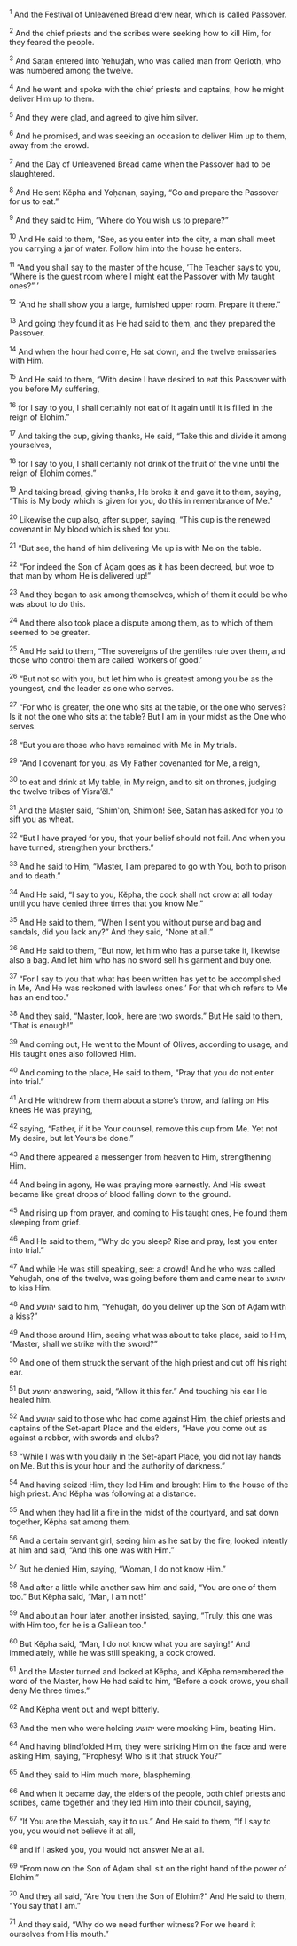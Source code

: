 <sup>1</sup> And the Festival of Unleavened Bread drew near, which is called Passover.

<sup>2</sup> And the chief priests and the scribes were seeking how to kill Him, for they feared the people.

<sup>3</sup> And Satan entered into Yehuḏah, who was called man from Qerioth, who was numbered among the twelve.

<sup>4</sup> And he went and spoke with the chief priests and captains, how he might deliver Him up to them.

<sup>5</sup> And they were glad, and agreed to give him silver.

<sup>6</sup> And he promised, and was seeking an occasion to deliver Him up to them, away from the crowd.

<sup>7</sup> And the Day of Unleavened Bread came when the Passover had to be slaughtered.

<sup>8</sup> And He sent Kĕpha and Yoḥanan, saying, “Go and prepare the Passover for us to eat.”

<sup>9</sup> And they said to Him, “Where do You wish us to prepare?”

<sup>10</sup> And He said to them, “See, as you enter into the city, a man shall meet you carrying a jar of water. Follow him into the house he enters.

<sup>11</sup> “And you shall say to the master of the house, ‘The Teacher says to you, “Where is the guest room where I might eat the Passover with My taught ones?” ’

<sup>12</sup> “And he shall show you a large, furnished upper room. Prepare it there.”

<sup>13</sup> And going they found it as He had said to them, and they prepared the Passover.

<sup>14</sup> And when the hour had come, He sat down, and the twelve emissaries with Him.

<sup>15</sup> And He said to them, “With desire I have desired to eat this Passover with you before My suffering,

<sup>16</sup> for I say to you, I shall certainly not eat of it again until it is filled in the reign of Elohim.”

<sup>17</sup> And taking the cup, giving thanks, He said, “Take this and divide it among yourselves,

<sup>18</sup> for I say to you, I shall certainly not drink of the fruit of the vine until the reign of Elohim comes.”

<sup>19</sup> And taking bread, giving thanks, He broke it and gave it to them, saying, “This is My body which is given for you, do this in remembrance of Me.”

<sup>20</sup> Likewise the cup also, after supper, saying, “This cup is the renewed covenant in My blood which is shed for you.

<sup>21</sup> “But see, the hand of him delivering Me up is with Me on the table.

<sup>22</sup> “For indeed the Son of Aḏam goes as it has been decreed, but woe to that man by whom He is delivered up!”

<sup>23</sup> And they began to ask among themselves, which of them it could be who was about to do this.

<sup>24</sup> And there also took place a dispute among them, as to which of them seemed to be greater.

<sup>25</sup> And He said to them, “The sovereigns of the gentiles rule over them, and those who control them are called ‘workers of good.’

<sup>26</sup> “But not so with you, but let him who is greatest among you be as the youngest, and the leader as one who serves.

<sup>27</sup> “For who is greater, the one who sits at the table, or the one who serves? Is it not the one who sits at the table? But I am in your midst as the One who serves.

<sup>28</sup> “But you are those who have remained with Me in My trials.

<sup>29</sup> “And I covenant for you, as My Father covenanted for Me, a reign,

<sup>30</sup> to eat and drink at My table, in My reign, and to sit on thrones, judging the twelve tribes of Yisra’ĕl.”

<sup>31</sup> And the Master said, “Shim‛on, Shim‛on! See, Satan has asked for you to sift you as wheat.

<sup>32</sup> “But I have prayed for you, that your belief should not fail. And when you have turned, strengthen your brothers.”

<sup>33</sup> And he said to Him, “Master, I am prepared to go with You, both to prison and to death.”

<sup>34</sup> And He said, “I say to you, Kĕpha, the cock shall not crow at all today until you have denied three times that you know Me.”

<sup>35</sup> And He said to them, “When I sent you without purse and bag and sandals, did you lack any?” And they said, “None at all.”

<sup>36</sup> And He said to them, “But now, let him who has a purse take it, likewise also a bag. And let him who has no sword sell his garment and buy one.

<sup>37</sup> “For I say to you that what has been written has yet to be accomplished in Me, ‘And He was reckoned with lawless ones.’ For that which refers to Me has an end too.”

<sup>38</sup> And they said, “Master, look, here are two swords.” But He said to them, “That is enough!”

<sup>39</sup> And coming out, He went to the Mount of Olives, according to usage, and His taught ones also followed Him.

<sup>40</sup> And coming to the place, He said to them, “Pray that you do not enter into trial.”

<sup>41</sup> And He withdrew from them about a stone’s throw, and falling on His knees He was praying,

<sup>42</sup> saying, “Father, if it be Your counsel, remove this cup from Me. Yet not My desire, but let Yours be done.”

<sup>43</sup> And there appeared a messenger from heaven to Him, strengthening Him.

<sup>44</sup> And being in agony, He was praying more earnestly. And His sweat became like great drops of blood falling down to the ground.

<sup>45</sup> And rising up from prayer, and coming to His taught ones, He found them sleeping from grief.

<sup>46</sup> And He said to them, “Why do you sleep? Rise and pray, lest you enter into trial.”

<sup>47</sup> And while He was still speaking, see: a crowd! And he who was called Yehuḏah, one of the twelve, was going before them and came near to יהושע to kiss Him.

<sup>48</sup> And יהושע said to him, “Yehuḏah, do you deliver up the Son of Aḏam with a kiss?”

<sup>49</sup> And those around Him, seeing what was about to take place, said to Him, “Master, shall we strike with the sword?”

<sup>50</sup> And one of them struck the servant of the high priest and cut off his right ear.

<sup>51</sup> But יהושע answering, said, “Allow it this far.” And touching his ear He healed him.

<sup>52</sup> And יהושע said to those who had come against Him, the chief priests and captains of the Set-apart Place and the elders, “Have you come out as against a robber, with swords and clubs?

<sup>53</sup> “While I was with you daily in the Set-apart Place, you did not lay hands on Me. But this is your hour and the authority of darkness.”

<sup>54</sup> And having seized Him, they led Him and brought Him to the house of the high priest. And Kĕpha was following at a distance.

<sup>55</sup> And when they had lit a fire in the midst of the courtyard, and sat down together, Kĕpha sat among them.

<sup>56</sup> And a certain servant girl, seeing him as he sat by the fire, looked intently at him and said, “And this one was with Him.”

<sup>57</sup> But he denied Him, saying, “Woman, I do not know Him.”

<sup>58</sup> And after a little while another saw him and said, “You are one of them too.” But Kĕpha said, “Man, I am not!”

<sup>59</sup> And about an hour later, another insisted, saying, “Truly, this one was with Him too, for he is a Galilean too.”

<sup>60</sup> But Kĕpha said, “Man, I do not know what you are saying!” And immediately, while he was still speaking, a cock crowed.

<sup>61</sup> And the Master turned and looked at Kĕpha, and Kĕpha remembered the word of the Master, how He had said to him, “Before a cock crows, you shall deny Me three times.”

<sup>62</sup> And Kĕpha went out and wept bitterly.

<sup>63</sup> And the men who were holding יהושע were mocking Him, beating Him.

<sup>64</sup> And having blindfolded Him, they were striking Him on the face and were asking Him, saying, “Prophesy! Who is it that struck You?”

<sup>65</sup> And they said to Him much more, blaspheming.

<sup>66</sup> And when it became day, the elders of the people, both chief priests and scribes, came together and they led Him into their council, saying,

<sup>67</sup> “If You are the Messiah, say it to us.” And He said to them, “If I say to you, you would not believe it at all,

<sup>68</sup> and if I asked you, you would not answer Me at all.

<sup>69</sup> “From now on the Son of Aḏam shall sit on the right hand of the power of Elohim.”

<sup>70</sup> And they all said, “Are You then the Son of Elohim?” And He said to them, “You say that I am.”

<sup>71</sup> And they said, “Why do we need further witness? For we heard it ourselves from His mouth.”

